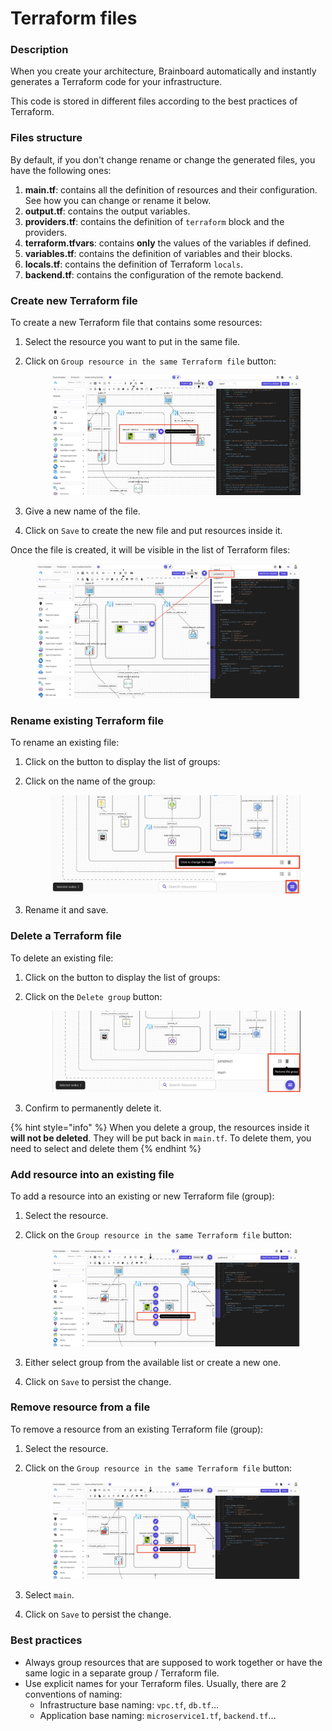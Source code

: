 # Terraform files

### Description

When you create your architecture, Brainboard automatically and instantly generates a Terraform code for your infrastructure.

This code is stored in different files according to the best practices of Terraform.

### Files structure

By default, if you don't change rename or change the generated files, you have the following ones:

1. **main.tf**: contains all the definition of resources and their configuration. See how you can change or rename it below.
2. **output.tf**: contains the output variables.
3. **providers.tf**: contains the definition of `terraform` block and the providers.
4. **terraform.tfvars**: contains **only** the values of the variables if defined.
5. **variables.tf**: contains the definition of variables and their blocks.
6. **locals.tf**: contains the definition of Terraform `locals`.
7. **backend.tf**: contains the configuration of the remote backend.

### Create new Terraform file

To create a new Terraform file that contains some resources:

1. Select the resource you want to put in the same file.
2.  Click on `Group resource in the same Terraform file` button:&#x20;

    <figure><img src="../../../.gitbook/assets/group-resources.png" alt=""><figcaption></figcaption></figure>
3. Give a new name of the file.
4. Click on `Save` to create the new file and put resources inside it.

Once the file is created, it will be visible in the list of Terraform files:&#x20;

<figure><img src="../../../.gitbook/assets/tf-files.png" alt=""><figcaption></figcaption></figure>

### Rename existing Terraform file

To rename an existing file:

1. Click on the button to display the list of groups:
2.  Click on the name of the group:&#x20;

    <figure><img src="../../../.gitbook/assets/groups-list.png" alt=""><figcaption></figcaption></figure>
3. Rename it and save.

### Delete a Terraform file

To delete an existing file:

1. Click on the button to display the list of groups:
2.  Click on the `Delete group` button:&#x20;

    <figure><img src="../../../.gitbook/assets/delete-group.png" alt=""><figcaption></figcaption></figure>
3. Confirm to permanently delete it.

{% hint style="info" %}
When you delete a group, the resources inside it **will not be deleted**. They will be put back in `main.tf`. To delete them, you need to select and delete them
{% endhint %}

### Add resource into an existing file

To add a resource into an existing or new Terraform file (group):

1. Select the resource.
2.  Click on the `Group resource in the same Terraform file` button:&#x20;

    <figure><img src="../../../.gitbook/assets/add-resource-to-group.png" alt=""><figcaption></figcaption></figure>
3. Either select group from the available list or create a new one.
4. Click on `Save` to persist the change.

### Remove resource from a file

To remove a resource from an existing Terraform file (group):

1. Select the resource.
2.  Click on the `Group resource in the same Terraform file` button:&#x20;

    <figure><img src="../../../.gitbook/assets/add-resource-to-group.png" alt=""><figcaption></figcaption></figure>
3. Select `main`.
4. Click on `Save` to persist the change.

### Best practices

* Always group resources that are supposed to work together or have the same logic in a separate group / Terraform file.
* Use explicit names for your Terraform files. Usually, there are 2 conventions of naming:
  * Infrastructure base naming: `vpc.tf`, `db.tf`...
  * Application base naming: `microservice1.tf`, `backend.tf`...
